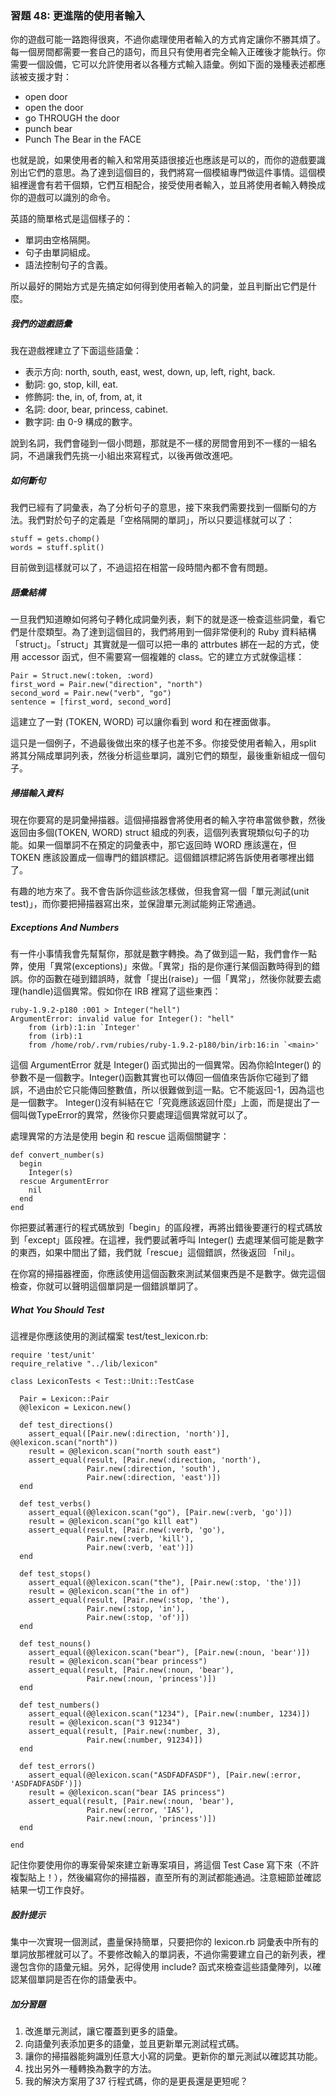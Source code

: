 ### 習題 48: 更進階的使用者輸入

你的遊戲可能一路跑得很爽，不過你處理使用者輸入的方式肯定讓你不勝其煩了。每一個房間都需要一套自己的語句，而且只有使用者完全輸入正確後才能執行。你需要一個設備，它可以允許使用者以各種方式輸入語彙。例如下面的幾種表述都應該被支援才對：

* open door
* open the door
* go THROUGH the door
* punch bear
*  Punch The Bear in the FACE

也就是說，如果使用者的輸入和常用英語很接近也應該是可以的，而你的遊戲要識別出它們的意思。為了達到這個目的，我們將寫一個模組專門做這件事情。這個模組裡邊會有若干個類，它們互相配合，接受使用者輸入，並且將使用者輸入轉換成你的遊戲可以識別的命令。

英語的簡單格式是這個樣子的：

* 單詞由空格隔開。
* 句子由單詞組成。
* 語法控制句子的含義。

所以最好的開始方式是先搞定如何得到使用者輸入的詞彙，並且判斷出它們是什麼。

##### 我們的遊戲語彙

我在遊戲裡建立了下面這些語彙：

* 表示方向: north, south, east, west, down, up, left, right, back.
* 動詞: go, stop, kill, eat.
* 修飾詞: the, in, of, from, at, it
* 名詞: door, bear, princess, cabinet.
* 數字詞: 由 0-9 構成的數字。

說到名詞，我們會碰到一個小問題，那就是不一樣的房間會用到不一樣的一組名詞，不過讓我們先挑一小組出來寫程式，以後再做改進吧。

##### 如何斷句

我們已經有了詞彙表，為了分析句子的意思，接下來我們需要找到一個斷句的方法。我們對於句子的定義是「空格隔開的單詞」，所以只要這樣就可以了：

    stuff = gets.chomp()
    words = stuff.split()

目前做到這樣就可以了，不過這招在相當一段時間內都不會有問題。

##### 語彙結構

一旦我們知道瞭如何將句子轉化成詞彙列表，剩下的就是逐一檢查這些詞彙，看它們是什麼類型。為了達到這個目的，我們將用到一個非常便利的 Ruby 資料結構「struct」。「struct」其實就是一個可以把一串的 attrbutes 綁在一起的方式，使用 accessor 函式，但不需要寫一個複雜的 class。它的建立方式就像這樣：

    Pair = Struct.new(:token, :word)
    first_word = Pair.new("direction", "north")
    second_word = Pair.new("verb", "go")
    sentence = [first_word, second_word]

這建立了一對 (TOKEN, WORD) 可以讓你看到 word 和在裡面做事。

這只是一個例子，不過最後做出來的樣子也差不多。你接受使用者輸入，用split 將其分隔成單詞列表，然後分析這些單詞，識別它們的類型，最後重新組成一個句子。

##### 掃描輸入資料

現在你要寫的是詞彙掃描器。這個掃描器會將使用者的輸入字符串當做參數，然後返回由多個(TOKEN, WORD) struct 組成的列表，這個列表實現類似句子的功能。如果一個單詞不在預定的詞彙表中，那它返回時 WORD 應該還在，但TOKEN 應該設置成一個專門的錯誤標記。這個錯誤標記將告訴使用者哪裡出錯了。

有趣的地方來了。我不會告訴你這些該怎樣做，但我會寫一個「單元測試(unit test)」，而你要把掃描器寫出來，並保證單元測試能夠正常通過。

##### Exceptions And Numbers

有一件小事情我會先幫幫你，那就是數字轉換。為了做到這一點，我們會作一點弊，使用「異常(exceptions)」來做。「異常」指的是你運行某個函數時得到的錯誤。你的函數在碰到錯誤時，就會「提出(raise)」一個「異常」，然後你就要去處理(handle)這個異常。假如你在 IRB 裡寫了這些東西：

    ruby-1.9.2-p180 :001 > Integer("hell")
    ArgumentError: invalid value for Integer(): "hell"
        from (irb):1:in `Integer'
        from (irb):1
        from /home/rob/.rvm/rubies/ruby-1.9.2-p180/bin/irb:16:in `<main>'

這個 ArgumentError 就是 Integer() 函式拋出的一個異常。因為你給Integer() 的參數不是一個數字。Integer()函數其實也可以傳回一個值來告訴你它碰到了錯誤，不過由於它只能傳回整數值，所以很難做到這一點。它不能返回-1，因為這也是一個數字。 Integer()沒有糾結在它「究竟應該返回什麼」上面，而是提出了一個叫做TypeError的異常，然後你只要處理這個異常就可以了。

處理異常的方法是使用 begin 和 rescue 這兩個關鍵字：

    def convert_number(s)
      begin
        Integer(s)
      rescue ArgumentError
        nil
      end
    end

你把要試著運行的程式碼放到「begin」的區段裡，再將出錯後要運行的程式碼放到「except」區段裡。在這裡，我們要試著呼叫 Integer() 去處理某個可能是數字的東西，如果中間出了錯，我們就「rescue」這個錯誤，然後返回 「nil」。

在你寫的掃描器裡面，你應該使用這個函數來測試某個東西是不是數字。做完這個檢查，你就可以聲明這個單詞是一個錯誤單詞了。

##### What You Should Test

這裡是你應該使用的測試檔案 test/test_lexicon.rb:

    require 'test/unit'
    require_relative "../lib/lexicon"

    class LexiconTests < Test::Unit::TestCase

      Pair = Lexicon::Pair
      @@lexicon = Lexicon.new()

      def test_directions()
        assert_equal([Pair.new(:direction, 'north')], @@lexicon.scan("north"))
        result = @@lexicon.scan("north south east")
        assert_equal(result, [Pair.new(:direction, 'north'),
                     Pair.new(:direction, 'south'),
                     Pair.new(:direction, 'east')])
      end

      def test_verbs()
        assert_equal(@@lexicon.scan("go"), [Pair.new(:verb, 'go')])
        result = @@lexicon.scan("go kill eat")
        assert_equal(result, [Pair.new(:verb, 'go'),
                     Pair.new(:verb, 'kill'),
                     Pair.new(:verb, 'eat')])
      end

      def test_stops()
        assert_equal(@@lexicon.scan("the"), [Pair.new(:stop, 'the')])
        result = @@lexicon.scan("the in of")
        assert_equal(result, [Pair.new(:stop, 'the'),
                     Pair.new(:stop, 'in'),
                     Pair.new(:stop, 'of')])
      end

      def test_nouns()
        assert_equal(@@lexicon.scan("bear"), [Pair.new(:noun, 'bear')])
        result = @@lexicon.scan("bear princess")
        assert_equal(result, [Pair.new(:noun, 'bear'),
                     Pair.new(:noun, 'princess')])
      end

      def test_numbers()
        assert_equal(@@lexicon.scan("1234"), [Pair.new(:number, 1234)])
        result = @@lexicon.scan("3 91234")
        assert_equal(result, [Pair.new(:number, 3),
                     Pair.new(:number, 91234)])
      end

      def test_errors()
        assert_equal(@@lexicon.scan("ASDFADFASDF"), [Pair.new(:error, 'ASDFADFASDF')])
        result = @@lexicon.scan("bear IAS princess")
        assert_equal(result, [Pair.new(:noun, 'bear'),
                     Pair.new(:error, 'IAS'),
                     Pair.new(:noun, 'princess')])
      end

    end

記住你要使用你的專案骨架來建立新專案項目，將這個 Test Case 寫下來（不許複製貼上！），然後編寫你的掃描器，直至所有的測試都能通過。注意細節並確認結果一切工作良好。

##### 設計提示

集中一次實現一個測試，盡量保持簡單，只要把你的 lexicon.rb 詞彙表中所有的單詞放那裡就可以了。不要修改輸入的單詞表，不過你需要建立自己的新列表，裡邊包含你的語彙元組。另外，記得使用 include? 函式來檢查這些語彙陣列，以確認某個單詞是否在你的語彙表中。

##### 加分習題

1. 改進單元測試，讓它覆蓋到更多的語彙。
2. 向語彙列表添加更多的語彙，並且更新單元測試程式碼。
3. 讓你的掃描器能夠識別任意大小寫的詞彙。更新你的單元測試以確認其功能。
4. 找出另外一種轉換為數字的方法。
5. 我的解決方案用了37 行程式碼，你的是更長還是更短呢？
